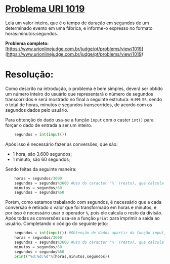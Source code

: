 # [Problema URI 1019](https://www.urionlinejudge.com.br/judge/pt/problems/view/1019)

Leia um valor inteiro, que é o tempo de duração em segundos de um determinado evento em uma fábrica, e informe-o expresso no formato horas:minutos:segundos.

**Problema completo:** [https://www.urionlinejudge.com.br/judge/pt/problems/view/1019] (https://www.urionlinejudge.com.br/judge/pt/problems/view/1019)


# Resolução:


Como descrito na introdução, o problema é bem simples, deverá ser obtido um número inteiro do usuário que representará o número de segundos transcorridos e será mostrado no final a seguinte estrutura: `H:MM:SS`, sendo o total de horas, minutos e segundos transcorridos, de acordo com os segundos dados pelo usuário.

Para obtenção do dado usa-se a função `input` com o caster `int()` para forçar o dado de entrada a ser um inteiro. 

``` python
    segundos = int(input())
```

Após isso é necessário fazer as conversões, que são:
- 1 hora, são 3.600 segundos;
- 1 minuto, são 60 segundos;

Sendo feitas da seguinte maneira:

``` python
    horas = segundos/3600 
    segundos = segundos%3600 #Uso do caracter '%' (resto), que calcula o resto da divisão entre segundos e 3600.
    minutos = segundos/60
    segundos = segundos%60
```

Porém, como estamos trabalando com segundos, é necessário que a cada conversão é retirado o valor que foi transformado em horas e minutos, e por isso é necessário usar o operador `%`, pois ele calcula o resto da divisão. Após todas as conversões usa-se a função `print` para imprimir a saída ao usuário. Completando o código do seguinte jeito:

``` python
    segundos = int(input()) #Obtenção de dados apartir da função input, com o caster de inteiro.
    horas = segundos/3600 
    segundos = segundos%3600 #Uso do caracter '%' (resto), que calcula o resto da divisão entre segundos e 3600.
    minutos = segundos/60
    segundos = segundos%60
    print("%d:%d:%d"%(horas,minutos,segundos))
```